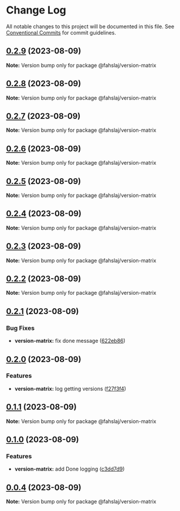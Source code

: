 # Change Log

All notable changes to this project will be documented in this file.
See [Conventional Commits](https://conventionalcommits.org) for commit guidelines.

## [0.2.9](https://github.com/fahslaj/lerna-mono/compare/v0.2.8...v0.2.9) (2023-08-09)

**Note:** Version bump only for package @fahslaj/version-matrix





## [0.2.8](https://github.com/fahslaj/lerna-mono/compare/v0.2.7...v0.2.8) (2023-08-09)

**Note:** Version bump only for package @fahslaj/version-matrix





## [0.2.7](https://github.com/fahslaj/lerna-mono/compare/v0.2.6...v0.2.7) (2023-08-09)

**Note:** Version bump only for package @fahslaj/version-matrix





## [0.2.6](https://github.com/fahslaj/lerna-mono/compare/v0.2.5...v0.2.6) (2023-08-09)

**Note:** Version bump only for package @fahslaj/version-matrix





## [0.2.5](https://github.com/fahslaj/lerna-mono/compare/v0.2.4...v0.2.5) (2023-08-09)

**Note:** Version bump only for package @fahslaj/version-matrix





## [0.2.4](https://github.com/fahslaj/lerna-mono/compare/v0.2.3...v0.2.4) (2023-08-09)

**Note:** Version bump only for package @fahslaj/version-matrix





## [0.2.3](https://github.com/fahslaj/lerna-mono/compare/v0.2.2...v0.2.3) (2023-08-09)

**Note:** Version bump only for package @fahslaj/version-matrix





## [0.2.2](https://github.com/fahslaj/lerna-mono/compare/v0.2.1...v0.2.2) (2023-08-09)

**Note:** Version bump only for package @fahslaj/version-matrix





## [0.2.1](https://github.com/fahslaj/lerna-mono/compare/v0.2.0...v0.2.1) (2023-08-09)

### Bug Fixes

- **version-matrix:** fix done message ([622eb86](https://github.com/fahslaj/lerna-mono/commit/622eb86a134819fef4317eeae4b3bd9233f273fc))

## [0.2.0](https://github.com/fahslaj/lerna-mono/compare/v0.1.1...v0.2.0) (2023-08-09)

### Features

- **version-matrix:** log getting versions ([f27f3f4](https://github.com/fahslaj/lerna-mono/commit/f27f3f446797d6d846571c1c9ecc89645b954363))

## [0.1.1](https://github.com/fahslaj/lerna-mono/compare/v0.1.0...v0.1.1) (2023-08-09)

**Note:** Version bump only for package @fahslaj/version-matrix

## [0.1.0](https://github.com/fahslaj/lerna-mono/compare/v0.0.4...v0.1.0) (2023-08-09)

### Features

- **version-matrix:** add Done logging ([c3dd7d9](https://github.com/fahslaj/lerna-mono/commit/c3dd7d95d108d57f88a5a24c7803a72ad43361b8))

## [0.0.4](https://github.com/fahslaj/lerna-mono/compare/v0.0.3...v0.0.4) (2023-08-09)

**Note:** Version bump only for package @fahslaj/version-matrix
